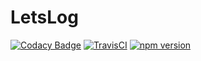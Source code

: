 # LetsLog

[![Codacy Badge](https://api.codacy.com/project/badge/Grade/338f5ab29cdf45e09d655dd2e2c0d89b)](https://app.codacy.com/app/thomas_haenig/letslog?utm_source=github.com&utm_medium=referral&utm_content=tFury/letslog&utm_campaign=badger)
[![TravisCI](https://travis-ci.org/tFury/letslog.svg?branch=master)](https://travis-ci.org/tFury/letslog)
[![npm version](https://badge.fury.io/js/letslog.svg)](https://www.npmjs.com/package/letslog)